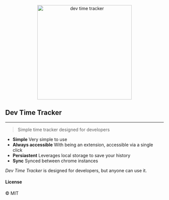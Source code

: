 <p align="center">
  <img width="300" alt="dev time tracker" src="https://i.imgur.com/AQn2yYR.png">
</p>

## Dev Time Tracker
---
>Simple time tracker designed for developers

* **Simple** Very simple to use
* **Always accessible** With being an extension, accessible via a single click
* **Persiastent** Leverages local storage to save your history
* **Sync** Synced between chrome instances

*Dev Time Tracker* is designed for developers, but anyone can use it.

#### License
&copy; MIT